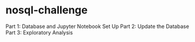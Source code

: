 # nosql-challenge
Part 1: Database and Jupyter Notebook Set Up
Part 2: Update the Database
Part 3: Exploratory Analysis
